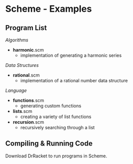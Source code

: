 Scheme - Examples
=================

Program List
------------

*Algorithms*

-  **harmonic**.scm
    - implementation of generating a harmonic series

*Data Structures*

-  **rational**.scm
    - implementation of a rational number data structure

*Language*

-  **functions**.scm
    - generating custom functions
-  **lists**.scm
    - creating a variety of list functions
-  **recursion**.scm
    - recursively searching through a list

Compiling & Running Code
------------------------

Download DrRacket to run programs in Scheme.
